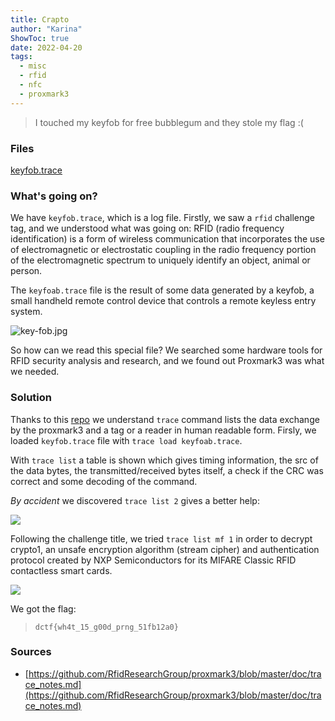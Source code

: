 ```yaml
---
title: Crapto
author: "Karina"
ShowToc: true
date: 2022-04-20
tags:
  - misc
  - rfid
  - nfc
  - proxmark3
---
```


> I touched my keyfob for free bubblegum and they stole my flag :(

### Files

[keyfob.trace](https://wiki-ulisse.fuo.fi/ctf/dragonsec-2022/crapto/keyfob.trace)

### What's going on?

We have `keyfob.trace`, which is a log file. Firstly, we saw a `rfid` challenge tag, and we understood what was going on: RFID (radio frequency identification) is a form of wireless communication that incorporates the use of electromagnetic or electrostatic coupling in the radio frequency portion of the electromagnetic spectrum to uniquely identify an object, animal or person.

The `keyfoab.trace` file is the result of some data generated by a keyfob, a small handheld remote control device that controls a remote keyless entry system.

![key-fob.jpg](https://wiki-ulisse.fuo.fi/ctf/dragonsec-2022/crapto/key-fob.jpg)

So how can we read this special file? We searched some hardware tools for RFID security analysis and research, and we found out Proxmark3 was what we needed.

### Solution

Thanks to this [repo](https://github.com/RfidResearchGroup/proxmark3/blob/master/doc/commands.md) we understand `trace` command lists the data exchange by the proxmark3 and a tag or a reader in human readable form. Firsly, we loaded `keyfob.trace` file with `trace load keyfoab.trace`.

With `trace list` a table is shown which gives timing information, the src of the data bytes, the transmitted/received bytes itself, a check if the CRC was correct and some decoding of the command.

_By accident_ we discovered `trace list 2` gives a better help:

![](/ctf/dragonsec-2022/crapto/dodo-trace.png)

Following the challenge title, we tried `trace list mf 1` in order to decrypt crypto1, an unsafe encryption algorithm (stream cipher) and authentication protocol created by NXP Semiconductors for its MIFARE Classic RFID contactless smart cards.

![](/ctf/dragonsec-2022/crapto/crapto-solution.png)

We got the flag:

> `dctf{wh4t_15_g00d_prng_51fb12a0}`

### Sources

- [https://github.com/RfidResearchGroup/proxmark3/blob/master/doc/trace_notes.md](https://github.com/RfidResearchGroup/proxmark3/blob/master/doc/trace_notes.md)

